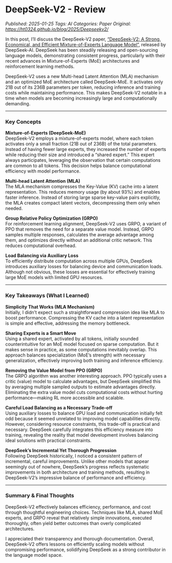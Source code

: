 # DeepSeek-V2 - Review
_Published: 2025-01-25_
_Tags: AI_
_Categories: Paper_
_Original: https://ht0324.github.io/blog/2025/Deepseekv2/_

<p>In this post, I’ll discuss the DeepSeek-V2 paper, <a href="https://arxiv.org/abs/2405.04434">“DeepSeek-V2: A Strong, Economical, and Efficient Mixture-of-Experts Language Model”</a>, released by DeepSeek-AI. DeepSeek has been steadily releasing and open-sourcing language models, demonstrating consistent progress, particularly with their recent advances in Mixture-of-Experts (MoE) architectures and reinforcement learning methods.</p>

<p>DeepSeek-V2 uses a new Multi-head Latent Attention (MLA) mechanism and an optimized MoE architecture called DeepSeek-MoE. It activates only 21B out of its 236B parameters per token, reducing inference and training costs while maintaining performance. This makes DeepSeek-V2 notable in a time when models are becoming increasingly large and computationally demanding.</p>

<hr />

<h3 id="key-concepts">Key Concepts</h3>

<p><strong>Mixture-of-Experts (DeepSeek-MoE)</strong><br />
DeepSeek-V2 employs a mixture-of-experts model, where each token activates only a small fraction (21B out of 236B) of the total parameters. Instead of having fewer large experts, they increased the number of experts while reducing their size and introduced a “shared expert.” This expert always participates, leveraging the observation that certain computations are common to all tokens. This decision helps balance computational efficiency with model performance.</p>

<p><strong>Multi-head Latent Attention (MLA)</strong><br />
The MLA mechanism compresses the Key-Value (KV) cache into a latent representation. This reduces memory usage (by about 93%) and enables faster inference. Instead of storing large sparse key-value pairs explicitly, the MLA creates compact latent vectors, decompressing them only when needed.</p>

<p><strong>Group Relative Policy Optimization (GRPO)</strong><br />
For reinforcement learning alignment, DeepSeek-V2 uses GRPO, a variant of PPO that removes the need for a separate value model. Instead, GRPO samples multiple responses, calculates the average advantage among them, and optimizes directly without an additional critic network. This reduces computational overhead.</p>

<p><strong>Load Balancing via Auxiliary Loss</strong><br />
To efficiently distribute computation across multiple GPUs, DeepSeek introduces auxiliary losses for balancing device and communication loads. Although not obvious, these losses are essential for effectively training large MoE models with limited GPU resources.</p>

<hr />

<h3 id="key-takeaways-what-i-learned">Key Takeaways (What I Learned)</h3>

<p><strong>Simplicity That Works (MLA Mechanism)</strong><br />
Initially, I didn’t expect such a straightforward compression idea like MLA to boost performance. Compressing the KV cache into a latent representation is simple and effective, addressing the memory bottleneck.</p>

<p><strong>Sharing Experts is a Smart Move</strong><br />
Using a shared expert, activated by all tokens, initially sounded counterintuitive for an MoE model focused on sparse computation. But it makes sense in practice, as some computations inevitably overlap. This approach balances specialization (MoE’s strength) with necessary generalization, effectively improving both training and inference efficiency.</p>

<p><strong>Removing the Value Model from PPO (GRPO)</strong><br />
The GRPO algorithm was another interesting approach. PPO typically uses a critic (value) model to calculate advantages, but DeepSeek simplified this by averaging multiple sampled outputs to estimate advantages directly. Eliminating the extra value model cuts computational costs without hurting performance—making RL more accessible and scalable.</p>

<p><strong>Careful Load Balancing as a Necessary Trade-off</strong><br />
Using auxiliary losses to balance GPU load and communication initially felt odd because it seemed unrelated to improving model capabilities directly. However, considering resource constraints, this trade-off is practical and necessary. DeepSeek carefully integrates this efficiency measure into training, revealing the reality that model development involves balancing ideal solutions with practical constraints.</p>

<p><strong>DeepSeek’s Incremental Yet Thorough Progression</strong><br />
Following DeepSeek historically, I noticed a consistent pattern of incremental, careful improvements. Unlike other models that appear seemingly out of nowhere, DeepSeek’s progress reflects systematic improvements in both architecture and training methods, resulting in DeepSeek-V2’s impressive balance of performance and efficiency.</p>

<hr />

<h3 id="summary--final-thoughts">Summary &amp; Final Thoughts</h3>
<p>DeepSeek-V2 effectively balances efficiency, performance, and cost through thoughtful engineering choices. Techniques like MLA, shared MoE experts, and GRPO reveal that relatively simple innovations, executed thoroughly, often yield better outcomes than overly complicated architectures.</p>

<p>I appreciated their transparency and thorough documentation. Overall, DeepSeek-V2 offers lessons on efficiently scaling models without compromising performance, solidifying DeepSeek as a strong contributor in the language model space.</p>
